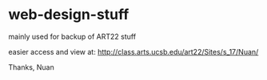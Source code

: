 # web-design-stuff
mainly used for backup of ART22 stuff

easier access and view at: http://class.arts.ucsb.edu/art22/Sites/s_17/Nuan/

Thanks,
Nuan
